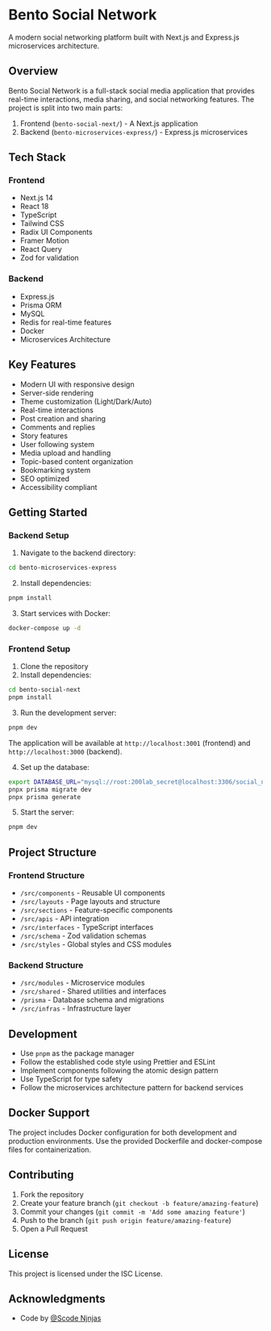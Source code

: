 # Bento Social Network

A modern social networking platform built with Next.js and Express.js microservices architecture.

## Overview

Bento Social Network is a full-stack social media application that provides real-time interactions, media sharing, and social networking features. The project is split into two main parts:

1. Frontend (`bento-social-next/`) - A Next.js application
2. Backend (`bento-microservices-express/`) - Express.js microservices

## Tech Stack

### Frontend
- Next.js 14
- React 18
- TypeScript
- Tailwind CSS
- Radix UI Components
- Framer Motion
- React Query
- Zod for validation

### Backend
- Express.js
- Prisma ORM
- MySQL
- Redis for real-time features
- Docker
- Microservices Architecture

## Key Features

- Modern UI with responsive design
- Server-side rendering
- Theme customization (Light/Dark/Auto)
- Real-time interactions
- Post creation and sharing
- Comments and replies
- Story features
- User following system
- Media upload and handling
- Topic-based content organization
- Bookmarking system
- SEO optimized
- Accessibility compliant

## Getting Started


### Backend Setup

1. Navigate to the backend directory:
```bash
cd bento-microservices-express
```

2. Install dependencies:
```bash
pnpm install
```

3. Start services with Docker:
```bash
docker-compose up -d
```

### Frontend Setup

1. Clone the repository
2. Install dependencies:
```bash
cd bento-social-next
pnpm install
```

3. Run the development server:
```bash
pnpm dev
```

The application will be available at `http://localhost:3001` (frontend) and `http://localhost:3000` (backend).

4. Set up the database:
```bash
export DATABASE_URL="mysql://root:200lab_secret@localhost:3306/social_network?connection_limit=100"
pnpx prisma migrate dev
pnpx prisma generate
```

5. Start the server:
```bash
pnpm dev
```

## Project Structure

### Frontend Structure
- `/src/components` - Reusable UI components
- `/src/layouts` - Page layouts and structure
- `/src/sections` - Feature-specific components
- `/src/apis` - API integration
- `/src/interfaces` - TypeScript interfaces
- `/src/schema` - Zod validation schemas
- `/src/styles` - Global styles and CSS modules

### Backend Structure
- `/src/modules` - Microservice modules
- `/src/shared` - Shared utilities and interfaces
- `/prisma` - Database schema and migrations
- `/src/infras` - Infrastructure layer

## Development

- Use `pnpm` as the package manager
- Follow the established code style using Prettier and ESLint
- Implement components following the atomic design pattern
- Use TypeScript for type safety
- Follow the microservices architecture pattern for backend services

## Docker Support

The project includes Docker configuration for both development and production environments. Use the provided Dockerfile and docker-compose files for containerization.


## Contributing

1. Fork the repository
2. Create your feature branch (`git checkout -b feature/amazing-feature`)
3. Commit your changes (`git commit -m 'Add some amazing feature'`)
4. Push to the branch (`git push origin feature/amazing-feature`)
5. Open a Pull Request

## License

This project is licensed under the ISC License.

## Acknowledgments

- Code by [@Scode Njnjas](https://github.com/Scode-Njnjas)